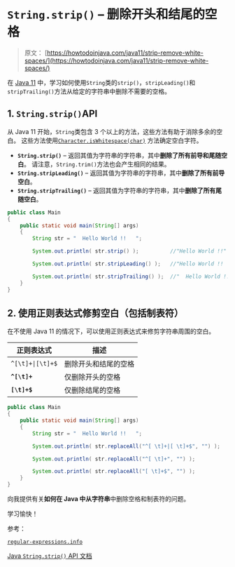 # `String.strip()` – 删除开头和结尾的空格

> 原文： [https://howtodoinjava.com/java11/strip-remove-white-spaces/](https://howtodoinjava.com/java11/strip-remove-white-spaces/)

在 [Java 11](https://howtodoinjava.com/java11/features-enhancements/) 中，学习如何使用`String`类的`strip()`，`stripLeading()`和`stripTrailing()`方法从给定的字符串中删除不需要的空格。

## 1\. `String.strip()`API

从 Java 11 开始，`String`类包含 3 个以上的方法，这些方法有助于消除多余的空白。 这些方法使用[`Character.isWhitespace(char)`](https://docs.oracle.com/en/java/javase/12/docs/api/java.base/java/lang/Character.html#isWhitespace(int)) 方法确定空白字符。

*   **`String.strip()`** – 返回其值为字符串的字符串，其中**删除了所有前导和尾随空白**。 请注意，`String.trim()`方法也会产生相同的结果。
*   **`String.stripLeading()`** – 返回其值为字符串的字符串，其中**删除了所有前导空白**。
*   **`String.stripTrailing()`** – 返回其值为字符串的字符串，其中**删除了所有尾随空白**。

```java
public class Main 
{
	public static void main(String[] args) 
	{
		String str = "  Hello World !!   ";

		System.out.println( str.strip() );			//"Hello World !!"

		System.out.println( str.stripLeading() );	//"Hello World !!   "

		System.out.println( str.stripTrailing() );	//"  Hello World !!"
	}
}

```

## 2\. 使用正则表达式修剪空白（包括制表符）

在不使用 Java 11 的情况下，可以使用正则表达式来修剪字符串周围的空白。

| 正则表达式 | 描述 |
| --- | --- |
| <code>^[\t]+&#124;[\t]+$</code> | 删除开头和结尾的空格 |
| **`^[\t]+`** | 仅删除开头的空格 |
| **`[\t]+$`** | 仅删除结尾的空格 |

```java
public class Main 
{
	public static void main(String[] args) 
	{
		String str = "  Hello World !!   ";

		System.out.println( str.replaceAll("^[ \t]+|[ \t]+$", "") );	//"Hello World !!"

		System.out.println( str.replaceAll("^[ \t]+", "") );			//"Hello World !!   "

		System.out.println( str.replaceAll("[ \t]+$", "") );			//"  Hello World !!"
	}
}

```

向我提供有关**如何在 Java 中从字符串**中删除空格和制表符的问题。

学习愉快！

参考：

[`regular-expressions.info`](https://www.regular-expressions.info/examples.html)

[Java `String.strip()` API 文档](https://docs.oracle.com/en/java/javase/12/docs/api/java.base/java/lang/String.html#strip())